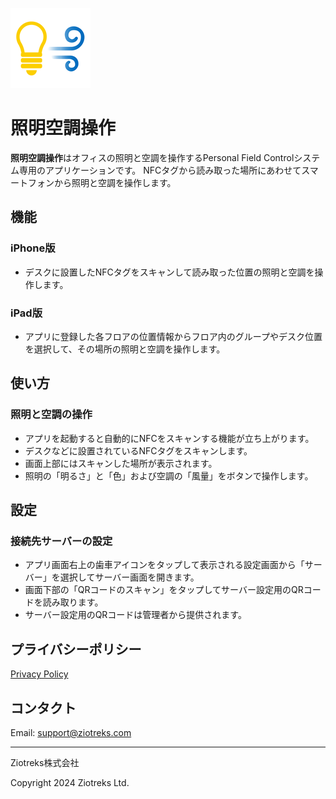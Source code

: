 ![FieldControl](./images/fc_icon.png)
# 照明空調操作
**照明空調操作**はオフィスの照明と空調を操作するPersonal Field Controlシステム専用のアプリケーションです。
NFCタグから読み取った場所にあわせてスマートフォンから照明と空調を操作します。


## 機能
### iPhone版
- デスクに設置したNFCタグをスキャンして読み取った位置の照明と空調を操作します。

### iPad版
- アプリに登録した各フロアの位置情報からフロア内のグループやデスク位置を選択して、その場所の照明と空調を操作します。

## 使い方
### 照明と空調の操作
- アプリを起動すると自動的にNFCをスキャンする機能が立ち上がります。
- デスクなどに設置されているNFCタグをスキャンします。
- 画面上部にはスキャンした場所が表示されます。
- 照明の「明るさ」と「色」および空調の「風量」をボタンで操作します。

## 設定
### 接続先サーバーの設定
- アプリ画面右上の歯車アイコンをタップして表示される設定画面から「サーバー」を選択してサーバー画面を開きます。
- 画面下部の「QRコードのスキャン」をタップしてサーバー設定用のQRコードを読み取ります。
- サーバー設定用のQRコードは管理者から提供されます。


## プライバシーポリシー

[Privacy Policy](https://ziotreks.github.io/FieldControlSupport/PrivacyPolicy/)

## コンタクト
Email: support@ziotreks.com

-----
Ziotreks株式会社

Copyright 2024 Ziotreks Ltd.
